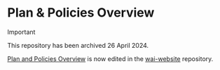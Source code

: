 # Plan & Policies Overview

> [!IMPORTANT]
> This repository has been archived 26 April 2024.
>
> [Plan and Policies Overview](https://www.w3.org/WAI/planning/) is now edited in the [wai-website](https://github.com/w3c/wai-website) repository.

